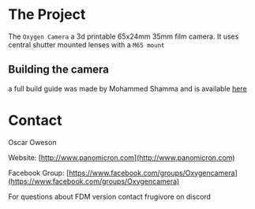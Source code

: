 


# The Project

The `Oxygen Camera` a 3d printable 65x24mm 35mm film camera. 
It uses central shutter mounted lenses with a `M65 mount`

## Building the camera

a full build guide was made by Mohammed Shamma and is available [here](https://bit.ly/2BEbyW6)


# Contact

Oscar Oweson

Website: [http://www.panomicron.com](http://www.panomicron.com)

Facebook Group: [https://www.facebook.com/groups/Oxygencamera](https://www.facebook.com/groups/Oxygencamera)

For questions about FDM version contact frugivore on discord
